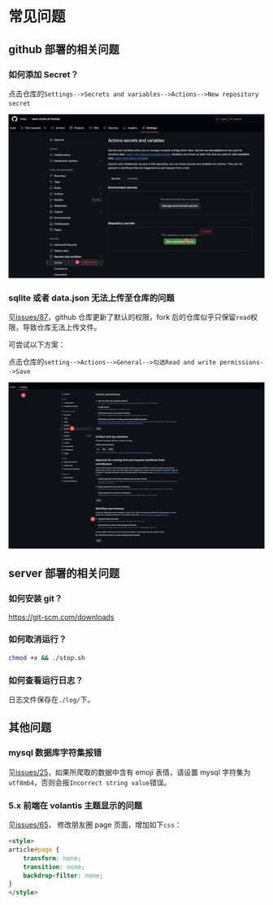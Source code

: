 # 常见问题

## github 部署的相关问题

### 如何添加 Secret？

点击仓库的`Settings-->Secrets and variables-->Actions-->New repository secret`

![获取secret_key.png](获取secret_key.png)

### sqlite 或者 data.json 无法上传至仓库的问题

见[issues/87](https://github.com/Rock-Candy-Tea/hexo-circle-of-friends/issues/87)，github 仓库更新了默认的权限，fork 后的仓库似乎只保留`read`权限，导致仓库无法上传文件。

可尝试以下方案：

点击仓库的`setting-->Actions-->General-->勾选Read and write permissions-->Save`

![](actions权限修改.png)

## server 部署的相关问题

### 如何安装 git？

https://git-scm.com/downloads

### 如何取消运行？

```bash
chmod +x && ./stop.sh
```

### 如何查看运行日志？

日志文件保存在`./log/`下。

## 其他问题

### mysql 数据库字符集报错

见[issues/25](https://github.com/Rock-Candy-Tea/hexo-circle-of-friends/issues/25)，如果所爬取的数据中含有 emoji 表情，请设置 mysql 字符集为`utf8mb4`，否则会报`Incorrect string value`错误。

### 5.x 前端在 volantis 主题显示的问题

见[issues/65](https://github.com/Rock-Candy-Tea/hexo-circle-of-friends/issues/65)， 修改朋友圈 page 页面，增加如下`css`：

```markdown
<style>
article#page {
    transform: none;
    transition: none;
    backdrop-filter: none;
}
</style>
```

